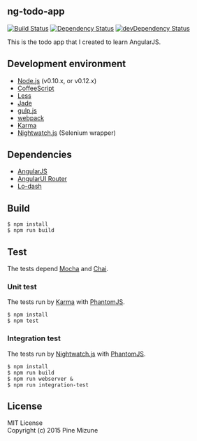 ng-todo-app
-----------

[![Build Status](https://img.shields.io/travis/pine613/ng-todo-app/master.svg?style=flat-square)](https://travis-ci.org/pine613/ng-todo-app)
[![Dependency Status](https://img.shields.io/david/pine613/ng-todo-app.svg?style=flat-square)](https://david-dm.org/pine613/ng-todo-app)
[![devDependency Status](https://img.shields.io/david/dev/pine613/ng-todo-app.svg?style=flat-square)](https://david-dm.org/pine613/ng-todo-app#info=devDependencies)

This is the todo app that I created to learn AngularJS.

## Development environment

 - [Node.js](https://nodejs.org/) (v0.10.x, or v0.12.x)
 - [CoffeeScript](http://coffeescript.org/)
 - [Less](http://lesscss.org/)
 - [Jade](http://jade-lang.com/)
 - [gulp.js](http://gulpjs.com/)
 - [webpack](http://webpack.github.io/)
 - [Karma](http://karma-runner.github.io/)
 - [Nightwatch.js](http://nightwatchjs.org/) (Selenium wrapper)


## Dependencies

 - [AngularJS](https://angularjs.org/)
 - [AngularUI Router](https://github.com/angular-ui/ui-router)
 - [Lo-dash](https://lodash.com/)


## Build

```
$ npm install
$ npm run build
```

## Test
The tests depend [Mocha](http://mochajs.org/) and [Chai](http://chaijs.com/).

### Unit test
The tests run by [Karma](http://karma-runner.github.io/) with [PhantomJS](http://phantomjs.org/).

```
$ npm install
$ npm test
```


### Integration test
The tests run by [Nightwatch.js](http://nightwatchjs.org/) with [PhantomJS](http://phantomjs.org/).

```
$ npm install
$ npm run build
$ npm run webserver &
$ npm run integration-test
```


## License
MIT License<br />
Copyright (c) 2015 Pine Mizune
